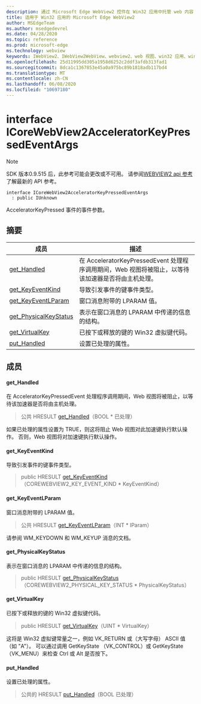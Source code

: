 ```yaml
---
description: 通过 Microsoft Edge WebView2 控件在 Win32 应用中托管 web 内容
title: 适用于 Win32 应用的 Microsoft Edge WebView2
author: MSEdgeTeam
ms.author: msedgedevrel
ms.date: 04/28/2020
ms.topic: reference
ms.prod: microsoft-edge
ms.technology: webview
keywords: IWebView2、IWebView2WebView、webview2、web 视图、win32 应用、win32、edge、ICoreWebView2、ICoreWebView2Controller、浏览器控件、边缘 html
ms.openlocfilehash: 25d11995dd305a1958d6252c2ddf3afdb313fad1
ms.sourcegitcommit: 8dca1c1367853e45a0a975bc89b1818adb117bd4
ms.translationtype: MT
ms.contentlocale: zh-CN
ms.lasthandoff: 06/08/2020
ms.locfileid: "10697180"
---
```

# interface ICoreWebView2AcceleratorKeyPressedEventArgs 

> [!NOTE]
> SDK 版本0.9.515 后，此参考可能会更改或不可用。 请参阅[WEBVIEW2 api 参考](../../../webview2-api-reference.md)了解最新的 API 参考。

```
interface ICoreWebView2AcceleratorKeyPressedEventArgs
  : public IUnknown
```

AcceleratorKeyPressed 事件的事件参数。

## 摘要

 成员                        | 描述
--------------------------------|---------------------------------------------
[get_Handled](#get_handled) | 在 AcceleratorKeyPressedEvent 处理程序调用期间，Web 视图将被阻止，以等待该加速器是否将由主机处理。
[get_KeyEventKind](#get_keyeventkind) | 导致引发事件的键事件类型。
[get_KeyEventLParam](#get_keyeventlparam) | 窗口消息附带的 LPARAM 值。
[get_PhysicalKeyStatus](#get_physicalkeystatus) | 表示在窗口消息的 LPARAM 中传递的信息的结构。
[get_VirtualKey](#get_virtualkey) | 已按下或释放的键的 Win32 虚拟键代码。
[put_Handled](#put_handled) | 设置已处理的属性。

## 成员

#### get_Handled 

在 AcceleratorKeyPressedEvent 处理程序调用期间，Web 视图将被阻止，以等待该加速器是否将由主机处理。

> 公共 HRESULT [get_Handled](#get_handled)（BOOL * 已处理）

如果已处理的属性设置为 TRUE，则这将阻止 Web 视图对此加速键执行默认操作。 否则，Web 视图将对加速键执行默认操作。

#### get_KeyEventKind 

导致引发事件的键事件类型。

> public HRESULT [get_KeyEventKind](#get_keyeventkind)（COREWEBVIEW2_KEY_EVENT_KIND * KeyEventKind）

#### get_KeyEventLParam 

窗口消息附带的 LPARAM 值。

> 公共 HRESULT [get_KeyEventLParam](#get_keyeventlparam)（INT * lParam）

请参阅 WM_KEYDOWN 和 WM_KEYUP 消息的文档。

#### get_PhysicalKeyStatus 

表示在窗口消息的 LPARAM 中传递的信息的结构。

> public HRESULT [get_PhysicalKeyStatus](#get_physicalkeystatus)（COREWEBVIEW2_PHYSICAL_KEY_STATUS * PhysicalKeyStatus）

#### get_VirtualKey 

已按下或释放的键的 Win32 虚拟键代码。

> public HRESULT [get_VirtualKey](#get_virtualkey)（UINT * VirtualKey）

这将是 Win32 虚拟键常量之一，例如 VK_RETURN 或（大写字母） ASCII 值（如 "A"）。 可以通过调用 GetKeyState （VK_CONTROL）或 GetKeyState （VK_MENU）来检查 Ctrl 或 Alt 是否按下。

#### put_Handled 

设置已处理的属性。

> 公共的 HRESULT [put_Handled](#put_handled)（BOOL 已处理）

